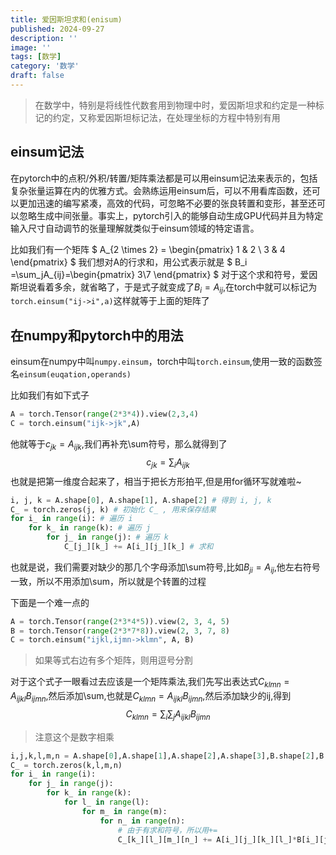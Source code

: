 ```yaml
---
title: 爱因斯坦求和(enisum)
published: 2024-09-27
description: ''
image: ''
tags: [数学]
category: '数学'
draft: false 
---
```



> 在数学中，特别是将线性代数套用到物理中时，爱因斯坦求和约定是一种标记的约定，又称爱因斯坦标记法，在处理坐标的方程中特别有用

## einsum记法
在pytorch中的点积/外积/转置/矩阵乘法都是可以用einsum记法来表示的，包括复杂张量运算在内的优雅方式。会熟练运用einsum后，可以不用看库函数，还可以更加迅速的编写紧凑，高效的代码，可忽略不必要的张良转置和变形，甚至还可以忽略生成中间张量。事实上，pytorch引入的能够自动生成GPU代码并且为特定输入尺寸自动调节的张量理解就类似于einsum领域的特定语言。

比如我们有一个矩阵
$
A_{2 \times 2} = \begin{pmatrix}
1 & 2 \\
3 & 4 
\end{pmatrix}
$
我们想对A的行求和，用公式表示就是
$
B_i =\sum_jA_{ij}=\begin{pmatrix}
    3\\7
\end{pmatrix}
$
对于这个求和符号，爱因斯坦说看着多余，就省略了，于是式子就变成了$B_i=A_{ij}$,在torch中就可以标记为`torch.einsum("ij->i",a)`这样就等于上面的矩阵了

## 在numpy和pytorch中的用法
einsum在numpy中叫`numpy.einsum`，torch中叫`torch.einsum`,使用一致的函数签名`einsum(euqation,operands)`

比如我们有如下式子
```python
A = torch.Tensor(range(2*3*4)).view(2,3,4)
C = torch.einsum("ijk->jk",A)
```
他就等于$c_{jk}=A_{ijk}$,我们再补充\sum符号，那么就得到了
$$
    c_{jk}=\sum_i{A_{ijk}}
$$
也就是把第一维度合起来了，相当于把长方形拍平,但是用for循环写就难啦~
```python
i, j, k = A.shape[0], A.shape[1], A.shape[2] # 得到 i, j, k
C_ = torch.zeros(j, k) # 初始化 C_ , 用来保存结果
for i_ in range(i): # 遍历 i
    for k_ in range(k): # 遍历 j
        for j_ in range(j): # 遍历 k
            C_[j_][k_] += A[i_][j_][k_] # 求和
```
也就是说，我们需要对缺少的那几个字母添加\sum符号,比如$B_{ji}=A_{ij}$,他左右符号一致，所以不用添加\sum，所以就是个转置的过程

下面是一个难一点的
```python
A = torch.Tensor(range(2*3*4*5)).view(2, 3, 4, 5)
B = torch.Tensor(range(2*3*7*8)).view(2, 3, 7, 8)
C = torch.einsum("ijkl,ijmn->klmn", A, B)
```
> 如果等式右边有多个矩阵，则用逗号分割

对于这个式子一眼看过去应该是一个矩阵乘法,我们先写出表达式$C_{klmn}=A_{ijkl}B_{ijmn}$,然后添加\sum,也就是$C_{klmn}=A_{ijkl}B_{ijmn}$,然后添加缺少的ij,得到
$$
  C_{klmn}=\sum_{i}\sum_{j}A_{ijkl}B_{ijmn}
$$
>注意这个是数字相乘

```python
i,j,k,l,m,n = A.shape[0],A.shape[1],A.shape[2],A.shape[3],B.shape[2],B.shape[3]
C_ = torch.zeros(k,l,m,n)
for i_ in range(i):
    for j_ in range(j):
        for k_ in range(k):
            for l_ in range(l):
                for m_ in range(m):
                    for n_ in range(n):
                        # 由于有求和符号，所以用+=
                        C_[k_][l_][m_][n_] += A[i_][j_][k_][l_]*B[i_][j_][m_][n_]
```